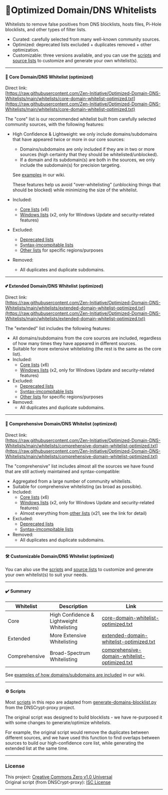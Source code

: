 # 👻Optimized Domain/DNS Whitelists

Whitelists to remove false positives from DNS blocklists, hosts files, Pi-Hole blocklists, and other types of filter lists.
- Curated: carefully selected from many well-known community sources.
- Optimized: deprecated lists excluded + duplicates removed + other optimization.
- Customizable: three versions available, and you can use the [scripts](https://github.com/Zen-Initiative/Optimized-Domain-DNS-Whitelists/tree/main/.scripts) and [source lists](https://github.com/Zen-Initiative/Optimized-Domain-DNS-Whitelists/tree/main/sources) to customize and generate your own whitelist(s).

--- 

#### 💖 Core Domain/DNS Whitelist (optimized)

Direct link:  
[https://raw.githubusercontent.com/Zen-Initiative/Optimized-Domain-DNS-Whitelists/main/whitelists/core-domain-whitelist-optimized.txt](https://raw.githubusercontent.com/Zen-Initiative/Optimized-Domain-DNS-Whitelists/main/whitelists/core-domain-whitelist-optimized.txt)

The "core" list is our recommended whitelist built from carefully selected community sources, with the following features:  
  
- High Confidence & Lightweight: we only include domains/subdomains that have appeared twice or more in our core sources:
  - Domains/subdomains are only included if they are in two or more sources (high certainty that they should be whitelisted/unblocked).  
  - If a domain and its subdomain(s) are both in the sources, we only include the subdomain(s) for precision targeting.
  
  See [examples](https://github.com/Zen-Initiative/Optimized-Domain-DNS-Whitelists/wiki/Domain-inclusion-in-our-whitelists) in our wiki.
    
  These features help us avoid "over-whitelisting" (unblocking things that should be blocked) while minimizing the size of the whitelist.

- Included:
  - [Core lists](https://github.com/Zen-Initiative/Optimized-Domain-DNS-Whitelists/blob/main/sources/whitelists_core.txt) (x6)
  - [Windows lists](https://github.com/Zen-Initiative/Optimized-Domain-DNS-Whitelists/blob/main/sources/whitelists_windows.txt) (x2, only for Windows Update and security-related features)
- Excluded:
  - [Deprecated lists](https://github.com/Zen-Initiative/Optimized-Domain-DNS-Whitelists/blob/main/sources/whitelists_deprecated.txt)
  - [Syntax-imcompitable lists](https://github.com/Zen-Initiative/Optimized-Domain-DNS-Whitelists/blob/main/sources/whitelists_for_adblockers.txt)
  - [Other lists](https://github.com/Zen-Initiative/Optimized-Domain-DNS-Whitelists/blob/main/sources/whitelists_additional.txt) for specific regions/purposes
- Removed:
  - All duplicates and duplicate subdomains. 

--- 

#### 💕 Extended Domain/DNS Whitelist (optimized)

Direct link:  
[https://raw.githubusercontent.com/Zen-Initiative/Optimized-Domain-DNS-Whitelists/main/whitelists/extended-domain-whitelist-optimized.txt](https://raw.githubusercontent.com/Zen-Initiative/Optimized-Domain-DNS-Whitelists/main/whitelists/extended-domain-whitelist-optimized.txt)

The "extended" list includes the following features:

- All domains/subdomains from the core sources are included, regardless of how many times they have appeared in different sources.
- Suitable for more extensive whitelisting (the rest is the same as the core list).
- Included:
  - [Core lists](https://github.com/Zen-Initiative/Optimized-Domain-DNS-Whitelists/blob/main/sources/whitelists_core.txt) (x6)
  - [Windows lists](https://github.com/Zen-Initiative/Optimized-Domain-DNS-Whitelists/blob/main/sources/whitelists_windows.txt) (x2, only for Windows Update and security-related features)
- Excluded:
  - [Deprecated lists](https://github.com/Zen-Initiative/Optimized-Domain-DNS-Whitelists/blob/main/sources/whitelists_deprecated.txt)
  - [Syntax-imcompitable lists](https://github.com/Zen-Initiative/Optimized-Domain-DNS-Whitelists/blob/main/sources/whitelists_for_adblockers.txt)
  - [Other lists](https://github.com/Zen-Initiative/Optimized-Domain-DNS-Whitelists/blob/main/sources/whitelists_additional.txt) for specific regions/purposes
- Removed:
  - All duplicates and duplicate subdomains. 

--- 

#### 💞 Comprehensive Domain/DNS Whitelist (optimized)

Direct link:  
[https://raw.githubusercontent.com/Zen-Initiative/Optimized-Domain-DNS-Whitelists/main/whitelists/comprehensive-domain-whitelist-optimized.txt](https://raw.githubusercontent.com/Zen-Initiative/Optimized-Domain-DNS-Whitelists/main/whitelists/comprehensive-domain-whitelist-optimized.txt)

The "comprehensive" list includes almost all the sources we have found that are still actively maintained and syntax-compatible:

- Aggregated from a large number of community whitelists.
- Suitable for comprehensive whitelisting (as broad as possible).
- Included:
  - [Core lists](https://github.com/Zen-Initiative/Optimized-Domain-DNS-Whitelists/blob/main/sources/whitelists_core.txt) (x6)
  - [Windows lists](https://github.com/Zen-Initiative/Optimized-Domain-DNS-Whitelists/blob/main/sources/whitelists_windows.txt) (x2, only for Windows Update and security-related features)
  - Almost everything from [other lists](https://github.com/Zen-Initiative/Optimized-Domain-DNS-Whitelists/blob/main/sources/whitelists_additional.txt) (x21, see the link for detail)
- Excluded:
  - [Deprecated lists](https://github.com/Zen-Initiative/Optimized-Domain-DNS-Whitelists/blob/main/sources/whitelists_deprecated.txt)
  - [Syntax-imcompitable lists](https://github.com/Zen-Initiative/Optimized-Domain-DNS-Whitelists/blob/main/sources/whitelists_for_adblockers.txt)
- Removed:
  - All duplicates and duplicate subdomains. 

--- 

#### 🛠️ Customizable Domain/DNS Whitelist (optimized)

You can also use the [scripts](https://github.com/Zen-Initiative/Optimized-Domain-DNS-Whitelists/tree/main/.scripts) and [source lists](https://github.com/Zen-Initiative/Optimized-Domain-DNS-Whitelists/tree/main/sources) to customize and generate your own whitelist(s) to suit your needs.

---

#### ✔️ Summary
| Whitelist | Description | Link |
| -------- | -------- | -------- |
| Core | High Confidence & Lightweight Whitelisting | [core-domain-whitelist-optimized.txt](https://github.com/Zen-Initiative/Optimized-Domain-DNS-Whitelists/blob/main/whitelists/core-domain-whitelist-optimized.txt) |
| Extended | More Extensive Whitelisting | [extended-domain-whitelist-optimized.txt](https://raw.githubusercontent.com/Zen-Initiative/Optimized-Domain-DNS-Whitelists/main/whitelists/extended-domain-whitelist-optimized.txt) |
| Comprehensive | Broad-Spectrum Whitelisting | [comprehensive-domain-whitelist-optimized.txt](https://raw.githubusercontent.com/Zen-Initiative/Optimized-Domain-DNS-Whitelists/main/whitelists/comprehensive-domain-whitelist-optimized.txt) |
  
See [examples of how domains/subdomains are included](https://github.com/Zen-Initiative/Optimized-Domain-DNS-Whitelists/wiki/Domain-inclusion-in-our-whitelists) in our wiki.

---

#### ⚙️ Scripts

Most [scripts](https://github.com/Zen-Initiative/Optimized-Domain-DNS-Whitelists/tree/main/.scripts) in this repo are adapted from [generate-domains-blocklist.py](https://github.com/DNSCrypt/dnscrypt-proxy/blob/master/utils/generate-domains-blocklist/generate-domains-blocklist.py) from the DNSCrypt-proxy project.  
  
The original script was designed to build blocklists - we have re-purposed it with some changes to generate/optimize whitelists.

For example, the original script would remove the duplicates between different sources, and we have used this function to find overlaps between sources to build our high-confidence core list, while generating the extended list at the same time.

---

### License
This project: [Creative Commons Zero v1.0 Universal](https://github.com/Zen-Initiative/Optimized-Domain-DNS-Whitelists/blob/main/LICENSE)  
Original script (from DNSCrypt-proxy): [ISC License](https://github.com/DNSCrypt/dnscrypt-proxy/blob/master/LICENSE)  

---
